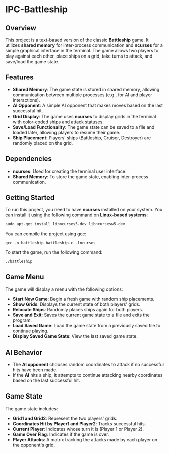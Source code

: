 # IPC-Battleship

## Overview
This project is a text-based version of the classic **Battleship** game. It utilizes **shared memory** for inter-process communication and **ncurses** for a simple graphical interface in the terminal. The game allows two players to play against each other, place ships on a grid, take turns to attack, and save/load the game state.

## Features
- **Shared Memory**: The game state is stored in shared memory, allowing communication between multiple processes (e.g., for AI and player interactions).
- **AI Opponent**: A simple AI opponent that makes moves based on the last successful hit.
- **Grid Display**: The game uses **ncurses** to display grids in the terminal with color-coded ships and attack statuses.
- **Save/Load Functionality**: The game state can be saved to a file and loaded later, allowing players to resume their game.
- **Ship Placement**: Players' ships (Battleship, Cruiser, Destroyer) are randomly placed on the grid.

## Dependencies
- **ncurses**: Used for creating the terminal user interface.
- **Shared Memory**: To store the game state, enabling inter-process communication.

## Getting Started
To run this project, you need to have **ncurses** installed on your system. You can install it using the following command on **Linux-based systems**:
```
sudo apt-get install libncurses5-dev libncursesw5-dev
```

You can compile the project using gcc:

```
gcc -o battleship battleship.c -lncurses
```

To start the game, run the following command:

```
./battleship
```

## Game Menu
The game will display a menu with the following options:
- **Start New Game**: Begin a fresh game with random ship placements.
- **Show Grids**: Displays the current state of both players' grids.
- **Relocate Ships**: Randomly places ships again for both players.
- **Save and Exit**: Saves the current game state to a file and exits the program.
- **Load Saved Game**: Load the game state from a previously saved file to continue playing.
- **Display Saved Game State**: View the last saved game state.

## AI Behavior
- The **AI opponent** chooses random coordinates to attack if no successful hits have been made.
- If the **AI** hits a ship, it attempts to continue attacking nearby coordinates based on the last successful hit.

## Game State
The game state includes:
- **Grid1 and Grid2**: Represent the two players' grids.
- **Coordinates Hit by Player1 and Player2**: Tracks successful hits.
- **Current Player**: Indicates whose turn it is (Player 1 or Player 2).
- **Game Over Flag**: Indicates if the game is over.
- **Player Attacks**: A matrix tracking the attacks made by each player on the opponent's grid.
